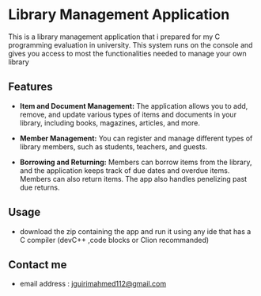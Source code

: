 # Library Management Application

This is a library management application that i prepared for my C programming evaluation in university. This system runs on the console and gives you access to most the functionalities needed to manage your own library

## Features

- **Item and Document Management:** The application allows you to add, remove, and update various types of items and documents in your library, including books, magazines, articles, and more.

- **Member Management:** You can register and manage different types of library members, such as students, teachers, and guests.

- **Borrowing and Returning:** Members can borrow items from the library, and the application keeps track of due dates and overdue items. Members can also return items. The app also handles penelizing past due returns.

## Usage

- download the zip containing the app and run it using any ide that has a C compiler (devC++ ,code blocks or Clion recommanded)

## Contact me

- email address : jguirimahmed112@gmail.com

